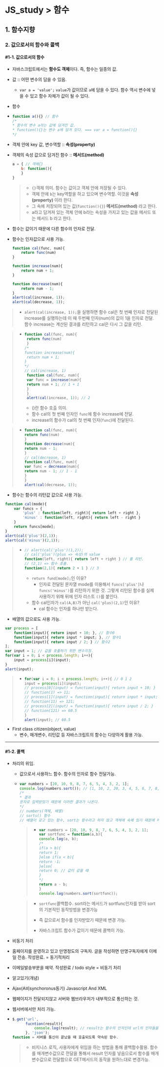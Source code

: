 # JS_study > 함수

## 1. 함수지향

### 2. 값으로서의 함수와 콜백

#### #1-1. 값으로서의 함수

* 자바스크립트에서는 **함수도 객체**이다. 즉, 함수는 일종의 값.
* 값 :: 어떤 변수의 담을 수 있음. 

  * `var a = 'value';`  `value`가 값이므로 `a`에 담을 수 있다. 함수 역시 변수에 넣을 수 있고 함수 자체가 값이 될 수 있다.

* 함수

* ~~~ javascript
  function a(){} // 함수
  /*
  * 함수의 변수 a라는 값에 담겨진 값.
  * function(){}는 변수 a에 담겨 있다. === var a = function(){}
  */
  ~~~

* 객체 안에 key 값, 변수역할 :: **속성(property)**

* 객체의 속성 값으로 담겨진 함수 :: **메서드(method)**

  ~~~ javascript
  a = { // 객체{}
      b: function(){
      }
  } 
  ~~~

  >* `{}`객체 의미. 함수는 값이고 객체 안에 저장될 수 있다. 
  >* 객체 안에 `b`는 key역할을 하고 있으며 변수역할. 이것을 **속성(property)** 이라 한다.
  >* 그 속에 저장되어 있는 값(`function(){}`) **메서드(method)** 라고 한다.
  >* a라고 담겨져 있는 객체 안에 b라는 속성을 가지고 있는 값을 메서드 또는 메서드 b 라고 한다.

* 함수는 값이기 때문에 다른 함수의 인자로 전달.

* 함수는 인자값으로 사용 가능.

  ~~~ javascript
  function cal(func, num){
      return func(num)
  }
  
  function increase(num){
      return num + 1;
  }
  
  function decrease(num){
      return num - 1;
  }
  alert(cal(increase, 1));
  alert(cal(decrease, 1));
  ~~~

> * `alert(cal(increase, 1));`을 실행하면 함수 cal은 첫 번째 인자로 전달된 increase를 실행하는데 이 때 두번째 인자(num)의 값이 1을 인자로 전달. 함수 increase는 계산된 결과를 리턴하고 cal은 다시 그 값을 리턴.

>   * ~~~ javascript
>     function cal(func, num){
>      return func(num)
>      }
>     /*
>     function increase(num){
>      return num + 1;
>     }
>     */
>     // cal(increase, 1)
>      function cal(func, num){
>      var func = increase(num){
>      return num + 1; // 1 + 1
>      }
>      }
>      alert(cal(increase, 1)); // 2
>     ~~~
>        * ()란 함수 호출 의미.
>        * 함수 cal의 첫 번째 인자인 `func`에 함수 increase에 전달.
>        * increase의 함수가 cal의 첫 번째 인자(`func`)에 전달된다.

> * ~~~ javascript
>   function cal(func, num){
>   return func(num)
>   }
>   function decrease(num){
>   return num - 1;
>   }
>   // cal(decrease, 1)
>   function cal(func, num){
>   var func = decrease(num){
>   return num - 1; // 1 - 1
>   }
>   }
>   alert(cal(decrease, 1));
>   ~~~





* 함수는 함수의 리턴값 값으로 사용 가능.

~~~ javascript
function cal(mode){
    var funcs = {
        'plus' : function(left, right){ return left + right },
        'minus' : function(left, right){ return left - right }
    }
    return funcs[mode];
}
alert(cal('plus')(2,1));
alert(cal('minus')(2,1));
~~~

> * ~~~ javascript
>   // alert(cal('plus')(1,2));
>   // cal('plus')(plus => 속성)의 value
>   function(left, right){ return left + right } // 를 리턴.
>   // (2,1) => 함수 호출.
>   function(2,1){ return 2 + 1 } // 3
>   ~~~
>
>   * `return fund[mode];`인 이유?
>     * 인자로 전달된 문자열 mode를 이용해서 `funcs['plus']`나 `funcs('minus')`를 리턴하기 위한 것. 그렇게 리턴된 함수를 실제 사용하기 위해 뒤에 인자 리스트 `()`를 붙인다.
>   * 함수 cal인자가 `cal(A,B)`가 아닌 `cal('plus)(2,1)`인 이유?
>     * cal 함수는 인자를 하나만 받는다.


* 배열의 값으로도 사용 가능.

~~~ javascript
var process = [
    function(input){ return input + 10; }, // 함수0
    function(input){ return input * input; }, // 함수1
    function(input){ return input / 2; } // 함수2
];
var input = 1; // 값을 호출하기 위한 변수지정.
for(var i = 0; i < process.length; i++){
    input = process[i](input);
}
alert(input);
~~~

> * ~~~ javascript
>   for(var i = 0; i < process.length; i++){ // 0 1 2
>   input = process[i](input);
>   // process[0](input) = function(input){ return input + 10; }
>   // function(1) => 11;
>   // process[1](input) = function(input){ return input * input; }
>   // function(11) => 121;
>   // process[2](input) = function(input){ return input / 2; }
>   // function(121) => 60.5
>   }
>   alert(input); // 60.5
>   ~~~

* First class citizen(object, value) 
  * 변수, 매개변수, 리턴값 등 자바스크립트의 함수는 다양하게 활용 가능.



---



#### #1-2. 콜백

* 처리의 위임.

  * 값으로서 사용하느 함수. 함수의 인자로 함수 전달가능.

  * ~~~javascript
    var numbers = [20, 10, 9, 8, 7, 6, 5, 4, 3, 2, 1];
    console.log(numbers.sort()); // [1, 10, 2, 20, 3, 4, 5, 6, 7, 8, 9]
    /*
    * 결과
    문자로 입력받았기 때문에 이러한 결과가 나온다.
    */
    // numbers(객체, 배열)
    // sorts() 함수
    // 배열이 갖고 있는 함수, sort는 함수라고 하지 않고 객체에 속해 있기 때문에 메소드, 배열이나 sort가 가지고 있는 메소드는 자바스크립트의 기본 기능이기 때문에 빌트인메소드(내장객체)라고 한다. 우리가 만드는 객체, 함수, 메소드는 내장객체가 아니라 사용자정의함수, 사용자정의객체라고 한다.
    ~~~

    > * ~~~javascript
    >   var numbers = [20, 10, 9, 8, 7, 6, 5, 4, 3, 2, 1];
    >   var sortfunc = function(a,b){
    >   console.log(a, b);
    >   /*
    >   if(a > b){
    >   return 1;
    >   }else if(a < b){
    >   return -1;
    >   }else{
    >   return 0; // 값이 같을 때
    >   }
    >   */
    >   return a - b;
    >   }
    >   console.log(numbers.sort(sortfunc));
    >   ~~~

    > * `sortfunc`콜백함수. sort라는 메서드가 sortfunc인자를 받아 sort의 기본적인 동작방법을 변경가능
    >
    > * 즉 값으로서 함수를 인자받았기 때문에 변경 가능.
    >
    > * 자바스크립트 함수가 값이기 때문에 콜백이 가능.


* 비동기 처리

* 홈페이지를 운영하고 있고 만명정도의 구독자. 글을 작성하면 만명구독자에게 이메일 전송. 작성완료. = 동기적처리

* 이메일발송부분을 예약. 작성완료 / todo style = 비동기 처리

* 알고있기(개념)

* Ajax(A비synchoronus동기) Javascript And XML 

* 웹페이지가 전달되지않고 서버와 웹브라우저가 내부적으로 통신하는 것.

* 웹서버에서만 처리 가능.

* ~~~ javascript
  $.get('url',
        fucntion(result){
        	console.log(result); // result는 함수의 인자인데 url의 인자들을 해석해서 호출. result의 결과값을 가져온다. 
        }, 'json');
  function = 서버를 통신이 끝났을 때 호출되도록 약속된 함수.
  ~~~

  > * 비지니스 로직, 사용자에게 위임을 하는 방법을 통해 콜백함수활용. 함수를 매개변수값으로 전달을 통해서 result 인자를 넣음으로서 함수를 매개변수값으로 전달함으로 GET메서드의 동작을 원하느대로 변경가능.



